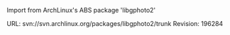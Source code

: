 Import from ArchLinux's ABS package 'libgphoto2'

URL: svn://svn.archlinux.org/packages/libgphoto2/trunk
Revision: 196284
